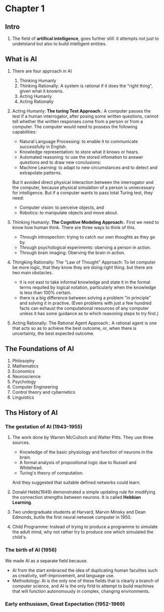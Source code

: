 # Chapter 1

## Intro

1. The field of **artifical intelligence**, goes further still: it attempts not just to undetstand but also to build intelligent entities. 



## What is AI

1. There are four approach in AI
   1. Thinking Humanly
   2. Thinking Rationally: A system is rational if it does the "right thing", given what it knowns.
   3. Acting Humanly
   4. Acting Rationally



2. Acting Humanly: **The turing Test Approach**.: A computer passes the test if a human interrogator, after posing some written questions, cannot tell whether the written responses come from a person or from a computer. The computer would need to possess the following capabilities:

   - Natural Language Processing: to enable it to communicate successfully in English.
   - Knowledge representation: to store what it knows or hears.
   - Automated reasoning: to use the stored infomation to answer questions and to draw new conclusions:
   - Machine Learning: to adapt to new circumstances and to detect and extrapolate patterns.

   But it avoided direct physical interaction between the interrogator and the computer, because physical simulation of a person is unnecessary for intelligence. But if a computer wants to pass total Turing test, they need:

   - Computer vision: to perceive objects, and
   - Robotics: to manipulate objects and move about.



3. Thinking Humanly: **The Cognitive Modeling Approach**:. First we need to know how human think. There are three ways to think of this.
   - Through introspection: trying to catch our own thoughts as they go by. 
   - Through psychological experiments: oberving a person in action.
   - Through brain imaging: Oberving the brain in action.



4. Thingking Rationally: The "Law of Thought" Approach: To let computer be more logic, that they know they are doing right thing. but there are two main obstacles. 
   - it is not east to take informal knowledge and state it in the formal terms requited by logical notation, particularly when the knowledge is less than 100% certain.
   - there is a big difference between solving a problem "in principle" and solving it in practive. (Even problems with just a few hundred facts can exhaust the computational resources of any computer unless it has some guidance as to which reasoning steps to try first.)



5. Acting Rationally: The Rational Agent Approach.: A rational agent is one that acts so as to achieve the best outcome, or, when there is uncertainty, the best expected outcome.



## The Foundations of AI

1. Philosophy
2. Mathematics
3. Economics
4. Neuroscience
5. Psychology
6. Computer Engineering
7. Control theory and cybernetics
8. Linguistics



## Ths History of AI

### The gestation of AI (1943-1955)

1. The work done by Warren McCulloch and Walter Pitts. They use three sources.

   - Knowledge of the basic physiology and function of neurons in the brain.
   - A formal analysis of propositional logic due to Russell and Whitehead.
   - Turing's theory of computation. 

   And they suggested that suitable defined networks could learn.

2. Donald Hebb(1949) demonstrated a simple updating rule for modifying the connection strengths between neurons. It is called **Hebbian Learning**.

3. Two undergraduate students at Harvard, Marvin Minsky and Dean Edmonds, butile the first neural netwoek computer in 1950. 

4. Child Programme: Instead of trying to produce a programme to simulate the adult mind, why not rather try to produce one which simulated the child's.



### The birth of AI (1956)

We made AI as a separate field because.

- AI from the start embraced the idea of duplicating human faculties such as creativity, self-improvement, and language use. 
- Methodology: Ai is the only one of these fields that is clearly a branch of computer science, and AI is the only firld to attempt to build machines that will function autonomously in complex, changing environments.



### Early enthusiasm, Great Expectation (1952-1969)




